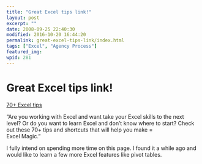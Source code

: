```yaml
---
title: "Great Excel tips link!"
layout: post
excerpt: ""
date: 2008-09-25 22:40:30
modified: 2016-10-20 16:44:20
permalink: great-excel-tips-link/index.html
tags: ["Excel", "Agency Process"]
featured_img: 
wpid: 281
---
```


# Great Excel tips link!

[70+ Excel tips](http://www.cogniview.com/convert-pdf-to-excel/post/the-excel-magician-70-excel-tips-and-shortcuts-to-help-you-make-excel-magic/)

“Are you working with Excel and want take your Excel skills to the next level? Or do you want to learn Excel and don’t know where to start? Check out these 70+ tips and shortcuts that will help you make =  
Excel Magic.”

I fully intend on spending more time on this page. I found it a while ago and would like to learn a few more Excel features like pivot tables.